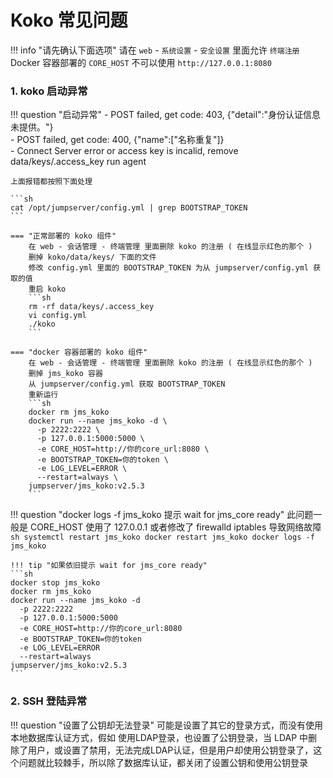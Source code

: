 # Koko 常见问题

!!! info "请先确认下面选项"
    请在 `web` - `系统设置` - `安全设置` 里面允许 `终端注册`  
    Docker 容器部署的 `CORE_HOST` 不可以使用 `http://127.0.0.1:8080`

### 1. koko 启动异常

!!! question "启动异常"
    - POST failed, get code: 403, {"detail":"身份认证信息未提供。"}  
    - POST failed, get code: 400, {"name":["名称重复"]}  
    - Connect Server error or access key is incalid, remove data/keys/.access_key run agent

    上面报错都按照下面处理

    ```sh
    cat /opt/jumpserver/config.yml | grep BOOTSTRAP_TOKEN
    ```

    === "正常部署的 koko 组件"
        在 web - 会话管理 - 终端管理 里面删除 koko 的注册 ( 在线显示红色的那个 )  
        删掉 koko/data/keys/ 下面的文件  
        修改 config.yml 里面的 BOOTSTRAP_TOKEN 为从 jumpserver/config.yml 获取的值  
        重启 koko  
        ```sh
        rm -rf data/keys/.access_key
        vi config.yml
        ./koko
        ```

    === "docker 容器部署的 koko 组件"
        在 web - 会话管理 - 终端管理 里面删除 koko 的注册 ( 在线显示红色的那个 )  
        删掉 jms_koko 容器  
        从 jumpserver/config.yml 获取 BOOTSTRAP_TOKEN  
        重新运行  
        ```sh
        docker rm jms_koko
        docker run --name jms_koko -d \
          -p 2222:2222 \
          -p 127.0.0.1:5000:5000 \
          -e CORE_HOST=http://你的core_url:8080 \
          -e BOOTSTRAP_TOKEN=你的token \
          -e LOG_LEVEL=ERROR \
          --restart=always \
        jumpserver/jms_koko:v2.5.3
        ```

!!! question "docker logs -f jms_koko 提示 wait for jms_core ready"
    此问题一般是 CORE_HOST 使用了 127.0.0.1 或者修改了 firewalld iptables 导致网络故障
    ```sh
    systemctl restart jms_koko
    docker restart jms_koko
    docker logs -f jms_koko
    ```

    !!! tip "如果依旧提示 wait for jms_core ready"
    ```sh
    docker stop jms_koko
    docker rm jms_koko
    docker run --name jms_koko -d
      -p 2222:2222
      -p 127.0.0.1:5000:5000
      -e CORE_HOST=http://你的core_url:8080
      -e BOOTSTRAP_TOKEN=你的token
      -e LOG_LEVEL=ERROR
      --restart=always
    jumpserver/jms_koko:v2.5.3
    ```

### 2. SSH 登陆异常

!!! question "设置了公钥却无法登录"
    可能是设置了其它的登录方式，而没有使用本地数据库认证方式，假如 使用LDAP登录，也设置了公钥登录，当 LDAP 中删除了用户，或设置了禁用，无法完成LDAP认证，但是用户却使用公钥登录了，这个问题就比较棘手，所以除了数据库认证，都关闭了设置公钥和使用公钥登录

